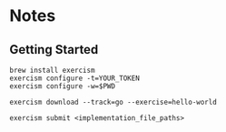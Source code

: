 # Notes

## Getting Started

```shell
brew install exercism
exercism configure -t=YOUR_TOKEN
exercism configure -w=$PWD

exercism download --track=go --exercise=hello-world

exercism submit <implementation_file_paths>
```
